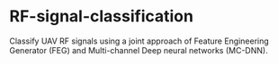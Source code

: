 # RF-signal-classification
Classify UAV RF signals using a joint approach of Feature Engineering Generator (FEG) and Multi-channel Deep neural networks (MC-DNN).
